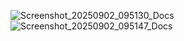 ![Screenshot_20250902_095130_Docs](https://github.com/user-attachments/assets/76ad7b4e-6164-4e92-be4e-d41fef6f41b7)
![Screenshot_20250902_095147_Docs](https://github.com/user-attachments/assets/f61a7f44-b75f-483e-9639-57890888346e)
